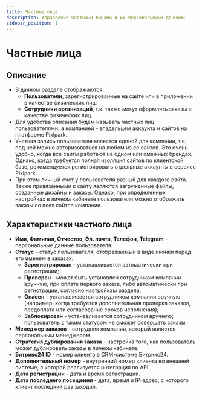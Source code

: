 ```yaml
---
title: Частные лица
description: Управление частными лицами и их персональными данными
sidebar_position: 1
---
```


# Частные лица
## Описание
* В данном разделе отображаются:
    + __Пользователи__, зарегистрированные на сайте или в приложении в качестве физических лиц;
    + __Сотрудники организаций__, т.к. также могут оформлять заказы в качестве  физических лиц.
* Для удобства описания будем называть частных лиц пользователями, а компанией - владельцем аккаунта и сайтов на платформе Pixlpark.
* Учетная запись пользователя является единой для компании, т.е. под ней можно авторизоваться на любом из ее сайтов. Это очень удобно, когда все сайты работают на одном или смежных брендах. Однако, когда требуется полная изоляция сайтов по клиентской базе, рекомендуется регистрировать отдельные аккаунты в сервисе Pixlpark.
* При этом личный счет у пользователя разный для каждого сайта. Также привязанными к сайту являются загруженные файлы, созданные дизайны и заказы. Однако, при определенных настройках в личном кабинете пользователя можно отображать заказы со всех сайтов компании.

## Характеристики частного лица
* __Имя, Фамилия, Отчество, Эл. почта, Телефон, Telegram__ - персональные данные пользователя.
* __Статус__ - статус пользователя, отображаемый в виде иконки перед его именем в заказах:
    + __Зарегистрирован__ - устанавливается автоматически при регистрации;
    + __Проверен__ - может быть установлен сотрудником компании вручную, при оплате первого заказа, либо автоматически при регистрации, согласно настройкам раздела;
    + __Опасен__ - устанавливается сотрудником компании вручную (например, когда требуется дополнительная проверка заказов, предоплата или согласование сроков исполнения);
    + __Заблокирован__ - устанавливается сотрудником вручную; пользователь с таким статусом не сможет совершать заказы;
* __Менеджер заказов__ - сотрудник компании, который является персональным менеджером.
* __Стратегия дублирования заказа__ - настройка того, как пользователь может дублировать заказы в личном кабинете.
* __Битрикс24 ID__ - номер клиента в CRM-системе Битрикс24.
* __Дополнительный номер__ - внутренний номер клиента во внешней системе, с которой реализуется интеграция по API.
* __Дата регистрации__ - дата и время регистрации.
* __Дата последнего посещения__ - дата, время и IP-адрес, с которого клиент последний раз заходил.